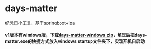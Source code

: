 # days-matter
纪念日小工具，基于springboot+jpa
#### v1版本有windows版，下载[days-matter-windows.zip](src/com/example/behavior/template/README.md)，解压后把days-matter.exe的快捷方式放入windows startup文件夹下，实现开机自启动
